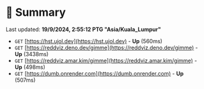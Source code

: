 # 📖 Summary
Last updated: **19/9/2024, 2:55:12 PTG "Asia/Kuala_Lumpur"**

- `GET` [https://hst.ujol.dev](https://hst.ujol.dev) - **Up** (560ms)
- `GET` [https://reddviz.deno.dev/gimme](https://reddviz.deno.dev/gimme) - **Up** (3438ms)
- `GET` [https://reddviz.amar.kim/gimme](https://reddviz.amar.kim/gimme) - **Up** (498ms)
- `GET` [https://dumb.onrender.com](https://dumb.onrender.com) - **Up** (507ms)
